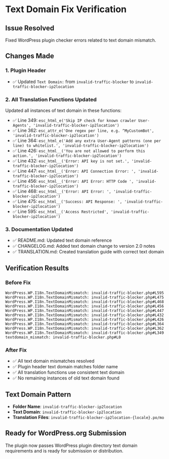 # Text Domain Fix Verification

## Issue Resolved
Fixed WordPress plugin checker errors related to text domain mismatch.

## Changes Made

### 1. Plugin Header
- ✅ Updated `Text Domain:` from `invalid-traffic-blocker` to `invalid-traffic-blocker-ip2location`

### 2. All Translation Functions Updated
Updated all instances of text domain in these functions:

- ✅ Line 349: `esc_html_e('Skip IP check for known crawler User-Agents', 'invalid-traffic-blocker-ip2location')`
- ✅ Line 362: `esc_attr_e('One regex per line, e.g. ^MyCustomBot', 'invalid-traffic-blocker-ip2location')`
- ✅ Line 364: `esc_html_e('Add any extra User-Agent patterns (one per line) to whitelist.', 'invalid-traffic-blocker-ip2location')`
- ✅ Line 426: `esc_html__('You are not allowed to perform this action.', 'invalid-traffic-blocker-ip2location')`
- ✅ Line 432: `esc_html__('Error: API key is not set.', 'invalid-traffic-blocker-ip2location')`
- ✅ Line 447: `esc_html__('Error: API Connection Error: ', 'invalid-traffic-blocker-ip2location')`
- ✅ Line 456: `esc_html__('Error: API Error: HTTP Code ', 'invalid-traffic-blocker-ip2location')`
- ✅ Line 468: `esc_html__('Error: API Error: ', 'invalid-traffic-blocker-ip2location')`
- ✅ Line 475: `esc_html__('Success: API Response: ', 'invalid-traffic-blocker-ip2location')`
- ✅ Line 595: `esc_html__('Access Restricted', 'invalid-traffic-blocker-ip2location')`

### 3. Documentation Updated
- ✅ README.md: Updated text domain reference
- ✅ CHANGELOG.md: Added text domain change to version 2.0 notes
- ✅ TRANSLATION.md: Created translation guide with correct text domain

## Verification Results

### Before Fix
```
WordPress.WP.I18n.TextDomainMismatch: invalid-traffic-blocker.php#L595
WordPress.WP.I18n.TextDomainMismatch: invalid-traffic-blocker.php#L475
WordPress.WP.I18n.TextDomainMismatch: invalid-traffic-blocker.php#L468
WordPress.WP.I18n.TextDomainMismatch: invalid-traffic-blocker.php#L456
WordPress.WP.I18n.TextDomainMismatch: invalid-traffic-blocker.php#L447
WordPress.WP.I18n.TextDomainMismatch: invalid-traffic-blocker.php#L432
WordPress.WP.I18n.TextDomainMismatch: invalid-traffic-blocker.php#L426
WordPress.WP.I18n.TextDomainMismatch: invalid-traffic-blocker.php#L364
WordPress.WP.I18n.TextDomainMismatch: invalid-traffic-blocker.php#L362
WordPress.WP.I18n.TextDomainMismatch: invalid-traffic-blocker.php#L349
textdomain_mismatch: invalid-traffic-blocker.php#L0
```

### After Fix
- ✅ All text domain mismatches resolved
- ✅ Plugin header text domain matches folder name
- ✅ All translation functions use consistent text domain
- ✅ No remaining instances of old text domain found

## Text Domain Pattern
- **Folder Name**: `invalid-traffic-blocker-ip2location`
- **Text Domain**: `invalid-traffic-blocker-ip2location`
- **Translation Files**: `invalid-traffic-blocker-ip2location-{locale}.po/mo`

## Ready for WordPress.org Submission
The plugin now passes WordPress plugin directory text domain requirements and is ready for submission or distribution.
